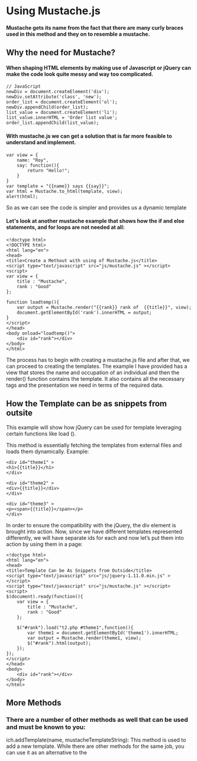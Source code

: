 # Using Mustache.js

#### Mustache gets its name from the fact that there are many curly braces used in this method and they on to resemble a mustache.

## Why the need for Mustache?

#### When shaping HTML elements by making use of Javascript or jQuery can make the code look quite messy and way too complicated.
```
// JavaScript
newDiv = document.createElement('div');
newDiv.setAttribute('class', 'new');
order_list = document.createElement('ol');
newDiv.appendChild(order_list);
list_value = document.createElement('li');
list_value.innerHTML = 'Order list value';
order_list.appendChild(list_value);
```

#### With mustache.js we can get a solution that is far more feasible to understand and implement.
```
var view = {
    name: "Roy",
    say: function(){
        return "Hello!";
    }
}
var template = "{{name}} says {{say}}";
var html = Mustache.to_html(template, view);
alert(html);
```

So as we can see the code is simpler and provides us a dynamic template


#### Let's look at another mustache example that shows how the if and else statements, and for loops are not needed at all:

```
<!doctype html>
<!DOCTYPE html>
<html lang="en">
<head>
<title>Create a Methout with using of Mustache.js</title>
<script type="text/javascript" src="js/mustache.js" ></script>
<script>
var view = {
    title : "Mustache",
    rank : "Good"
};

function loadtemp(){
    var output = Mustache.render("{{rank}} rank of  {{title}}", view);
    document.getElementById('rank').innerHTML = output;
}
</script>
</head>
<body onload="loadtemp()">
    <div id="rank"></div>
</body>
</html>
```
The process has to begin with creating a mustache.js file and after that, we can proceed to creating the templates. The example I have provided has a view that stores the name and occupation of an individual and then the render() function contains the template. It also contains all the necessary tags and the presentation we need in terms of the required data.


## How the Template can be as snippets from outsite

This example will show how jQuery can be used for template leveraging certain functions like load ().

This method is essentially fetching the templates from external files and loads them dynamically. Example:

```
<div id="theme1" >
<h1>{{title}}</h1>
</div>

<div id="theme2" >
<div>{{title}}</div>
</div>

<div id="theme3" >
<p><span>{{title}}</span></p>
</div>
```

In order to ensure the compatibility with the jQuery, the div element is brought into action. Now, since we have different templates represented differently, we will have separate ids for each and now let’s put them into action by using them in a page:

```
<!doctype html>
<html lang="en">
<head>
<title>Template Can be As Snippets from Outside</title>
<script type="text/javascript" src="js/jquery-1.11.0.min.js" ></script>
<script type="text/javascript" src="js/mustache.js" ></script>
<script>
$(document).ready(function(){
    var view = {
        title : "Mustache",
        rank : "Good"
    };

    $("#rank").load("t2.php #theme1",function(){
        var theme1 = document.getElementById('theme1').innerHTML;
        var output = Mustache.render(theme1, view);
        $("#rank").html(output);
    });
});
</script>
</head>
<body>
    <div id="rank"></div>
</body>
</html>
```


## More Methods

### There are a number of other methods as well that can be used and must be known to you:

ich.addTemplate(name, mustacheTemplateString): This method is used to add a new template. While there are other methods for the same job, you can use it as an alternative to the <script type=”text/html”> way of execution. You also have the provision to lazy load.

ich.clearAll(): As the name suggests, it frees some memory by clearing the templates and also reduces the cache to a fairly large extent.

ich.grabTemplates(): This method proves to be resourceful while finding the <script type=”text/html”> tags from which it creates the templates. It then goes on to removing those elements from the dom.

ich.refresh(): This one performs a total refresh, in the sense that it clears everything before fetching new templates. And this method proves to be handy when you have AJAX enabled pages containing more templates. This example only fetches the theme1 and loads it. Our jQuery basically does the job of inserting the returning document into the HTML element. This is basically how you can make the external method go about its job.
